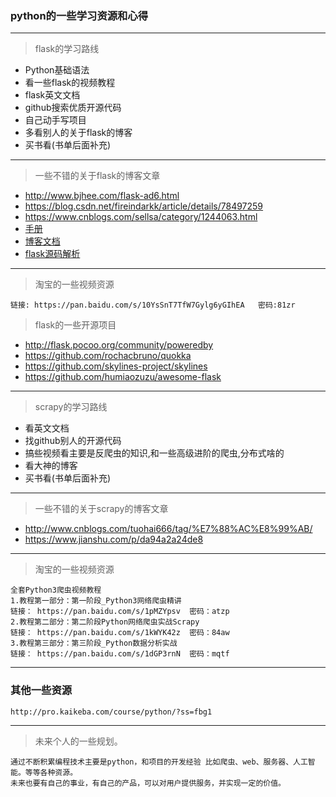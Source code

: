 ### python的一些学习资源和心得
---
> flask的学习路线
* Python基础语法
* 看一些flask的视频教程
* flask英文文档
* github搜索优质开源代码
* 自己动手写项目
* 多看别人的关于flask的博客
* 买书看(书单后面补充)

---
> 一些不错的关于flask的博客文章
* http://www.bjhee.com/flask-ad6.html
* https://blog.csdn.net/fireindarkk/article/details/78497259
* https://www.cnblogs.com/sellsa/category/1244063.html
* [手册](http://dormousehole.readthedocs.io/en/latest/quickstart.html)
* [博客文档](https://spacewander.github.io/explore-flask-zh/13-deployment.html)
* [flask源码解析](http://cizixs.com/2017/01/13/flask-insight-context/)

---
> 淘宝的一些视频资源
```
链接: https://pan.baidu.com/s/10YsSnT7TfW7Gylg6yGIhEA   密码:81zr
```

> flask的一些开源项目
* http://flask.pocoo.org/community/poweredby
* https://github.com/rochacbruno/quokka
* https://github.com/skylines-project/skylines
* https://github.com/humiaozuzu/awesome-flask


---
> scrapy的学习路线
* 看英文文档
* 找github别人的开源代码
* 搞些视频看主要是反爬虫的知识,和一些高级进阶的爬虫,分布式啥的
* 看大神的博客
* 买书看(书单后面补充)

---
> 一些不错的关于scrapy的博客文章
* http://www.cnblogs.com/tuohai666/tag/%E7%88%AC%E8%99%AB/
* https://www.jianshu.com/p/da94a2a24de8
---
> 淘宝的一些视频资源
```
全套Python3爬虫视频教程
1.教程第一部分：第一阶段_Python3网络爬虫精讲
链接： https://pan.baidu.com/s/1pMZYpsv  密码：atzp
2.教程第二部分：第二阶段Python网络爬虫实战Scrapy
链接： https://pan.baidu.com/s/1kWYK42z  密码：84aw
3.教程第三部分：第三阶段_Python数据分析实战
链接： https://pan.baidu.com/s/1dGP3rnN  密码：mqtf
```
---
### 其他一些资源
```
http://pro.kaikeba.com/course/python/?ss=fbg1
```



---
> 未来个人的一些规划。
```
通过不断积累编程技术主要是python，和项目的开发经验 比如爬虫、web、服务器、人工智能。等等各种资源。
未来也要有自己的事业，有自己的产品，可以对用户提供服务，并实现一定的价值。
```
